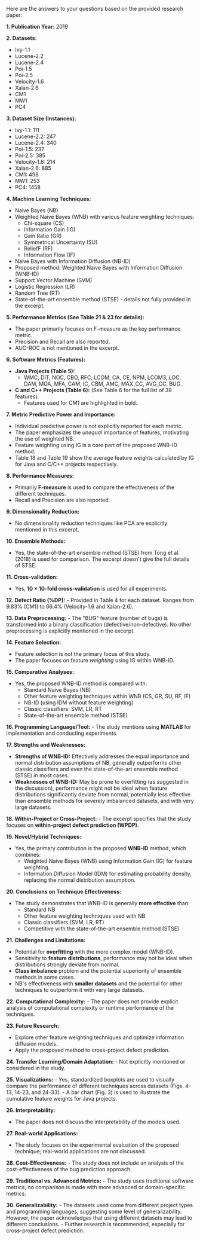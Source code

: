 Here are the answers to your questions based on the provided research paper:

**1. Publication Year:** 2019

**2. Datasets:**
   - Ivy-1.1
   - Lucene-2.2
   - Lucene-2.4
   - Poi-1.5
   - Poi-2.5
   - Velocity-1.6
   - Xalan-2.6
   - CM1
   - MW1
   - PC4 

**3. Dataset Size (Instances):**
   - Ivy-1.1: 111
   - Lucene-2.2: 247
   - Lucene-2.4: 340
   - Poi-1.5: 237
   - Poi-2.5: 385
   - Velocity-1.6: 214
   - Xalan-2.6: 885
   - CM1: 498
   - MW1: 253
   - PC4: 1458

**4. Machine Learning Techniques:**
   - Naive Bayes (NB)
   - Weighted Naive Bayes (WNB) with various feature weighting techniques:
     - Chi-square (CS)
     - Information Gain (IG)
     - Gain Ratio (GR)
     - Symmetrical Uncertainty (SU)
     - ReliefF (RF)
     - Information Flow (IF)
   - Naive Bayes with Information Diffusion (NB-ID)
   - Proposed method: Weighted Naive Bayes with Information Diffusion (WNB-ID)
   - Support Vector Machine (SVM)
   - Logistic Regression (LR)
   - Random Tree (RT)
   - State-of-the-art ensemble method (STSE) - details not fully provided in the excerpt. 

**5. Performance Metrics (See Table 21 & 23 for details):** 
   - The paper primarily focuses on F-measure as the key performance metric. 
   - Precision and Recall are also reported.
   - AUC-ROC is not mentioned in the excerpt.

**6. Software Metrics (Features):**
  - **Java Projects (Table 5):** 
      - WMC, DIT, NOC, CBO, RFC, LCOM, CA, CE, NPM, LCOM3, LOC, DAM, MOA, MFA, CAM, IC, CBM, AMC, MAX_CC, AVG_CC, BUG. 
  - **C and C++ Projects (Table 6):** (See Table 6 for the full list of 38 features). 
       - Features used for CM1 are highlighted in bold. 

**7. Metric Predictive Power and Importance:**
  - Individual predictive power is not explicitly reported for each metric. 
  - The paper emphasizes the *unequal* importance of features, motivating the use of weighted NB.
  - Feature weighting using IG is a core part of the proposed WNB-ID method. 
  - Table 18 and Table 19 show the average feature weights calculated by IG for Java and C/C++ projects respectively.

**8. Performance Measures:**
   - Primarily **F-measure** is used to compare the effectiveness of the different techniques.
   - Recall and Precision are also reported.

**9. Dimensionality Reduction:**
   - No dimensionality reduction techniques like PCA are explicitly mentioned in this excerpt.

**10. Ensemble Methods:**
   -  Yes, the state-of-the-art ensemble method (STSE) from Tong et al. (2018) is used for comparison. The excerpt doesn't give the full details of STSE.

**11. Cross-validation:**
   - Yes, **10 × 10-fold cross-validation** is used for all experiments.

**12. Defect Ratio (%DP):**
    - Provided in Table 4 for each dataset. Ranges from 9.83% (CM1) to 66.4% (Velocity-1.6 and Xalan-2.6).

**13. Data Preprocessing:**
    - The "BUG" feature (number of bugs) is transformed into a binary classification (defective/non-defective). No other preprocessing is explicitly mentioned in the excerpt. 

**14. Feature Selection:**
   - Feature selection is not the primary focus of this study.
   - The paper focuses on feature *weighting* using IG within WNB-ID.

**15. Comparative Analyses:**
   - Yes, the proposed WNB-ID method is compared with:
      - Standard Naive Bayes (NB)
      - Other feature weighting techniques within WNB (CS, GR, SU, RF, IF)
      - NB-ID (using IDM without feature weighting)
      - Classic classifiers: SVM, LR, RT
      - State-of-the-art ensemble method (STSE)

**16. Programming Language/Tool:** 
    - The study mentions using **MATLAB** for implementation and conducting experiments.

**17. Strengths and Weaknesses:**
   - **Strengths of WNB-ID:** Effectively addresses the equal importance and normal distribution assumptions of NB, generally outperforms other classic classifiers and even the state-of-the-art ensemble method (STSE) in most cases.
   - **Weaknesses of WNB-ID:** May be prone to overfitting (as suggested in the discussion), performance might not be ideal when feature distributions significantly deviate from normal, potentially less effective than ensemble methods for severely imbalanced datasets, and with very large datasets.

**18. Within-Project or Cross-Project:** 
    - The excerpt specifies that the study focuses on **within-project defect prediction (WPDP)**. 

**19. Novel/Hybrid Techniques:**
   - Yes, the primary contribution is the proposed **WNB-ID** method, which combines:
      - Weighted Naive Bayes (WNB) using Information Gain (IG) for feature weighting.
      - Information Diffusion Model (IDM) for estimating probability density, replacing the normal distribution assumption.

**20. Conclusions on Technique Effectiveness:**
   - The study demonstrates that WNB-ID is generally **more effective** than:
      - Standard NB
      - Other feature weighting techniques used with NB
      - Classic classifiers (SVM, LR, RT)
      - Competitive with the state-of-the-art ensemble method (STSE)

**21. Challenges and Limitations:**
   - Potential for **overfitting** with the more complex model (WNB-ID).
   - Sensitivity to **feature distributions**, performance may not be ideal when distributions strongly deviate from normal.
   - **Class imbalance** problem and the potential superiority of ensemble methods in some cases.
   - NB's effectiveness with **smaller datasets** and the potential for other techniques to outperform it with very large datasets.

**22. Computational Complexity:**
    - The paper does not provide explicit analysis of computational complexity or runtime performance of the techniques.

**23. Future Research:**
   - Explore other feature weighting techniques and optimize information diffusion models.
   - Apply the proposed method to cross-project defect prediction.

**24. Transfer Learning/Domain Adaptation:**
    - Not explicitly mentioned or considered in the study.

**25. Visualizations:**
    - Yes, standardized boxplots are used to visually compare the performance of different techniques across datasets (Figs. 4-13, 14-23, and 24-33).
    - A bar chart (Fig. 3) is used to illustrate the cumulative feature weights for Java projects.

**26. Interpretability:**
   - The paper does not discuss the interpretability of the models used.

**27. Real-world Applications:**
   -  The study focuses on the experimental evaluation of the proposed technique; real-world applications are not discussed.

**28. Cost-Effectiveness:**
    - The study does not include an analysis of the cost-effectiveness of the bug prediction approach.

**29. Traditional vs. Advanced Metrics:**
    - The study uses traditional software metrics; no comparison is made with more advanced or domain-specific metrics.

**30. Generalizability:**
    - The datasets used come from different project types and programming languages, suggesting some level of generalizability. However, the paper acknowledges that using different datasets may lead to different conclusions. 
    - Further research is recommended, especially for cross-project defect prediction. 
